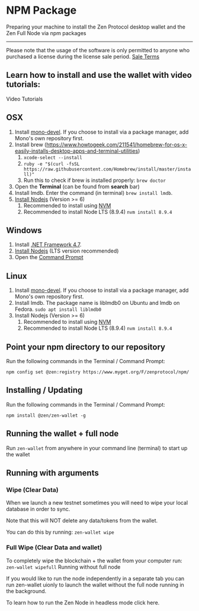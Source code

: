 # NPM Package

Preparing your machine to install the Zen Protocol desktop wallet and the Zen Full Node via npm packages

--------------------------------------------------------------------------------

Please note that the usage of the software is only permitted to anyone who purchased a license during the license sale period. [Sale Terms​](https://www.zenprotocol.com/legal/zen_protocol_token_sale_agreement.pdf)

## Learn how to install and use the wallet with video tutorials:
Video Tutorials


## OSX

1. Install [mono-devel](http://www.mono-project.com/download). If you choose to install via a package manager, add Mono's own repository first.
2. Install brew (https://www.howtogeek.com/211541/homebrew-for-os-x-easily-installs-desktop-apps-and-terminal-utilities)
    1. ```xcode-select --install```
    2. ```ruby -e "$(curl -fsSL https://raw.githubusercontent.com/Homebrew/install/master/install)"```
    3. Run this to check if brew is installed properly: ```brew doctor```
3. Open the **Terminal** (can be found from **search** bar)
4. Install lmdb. Enter the command (in terminal) ```brew install lmdb```.
5. [​Install Nodejs](https://nodejs.org/en/download/) (Version >= 6)
    1. Recommended to install using [NVM​](https://github.com/creationix/nvm#installation)
    2. Recommended to install Node LTS (8.9.4) ```nvm install 8.9.4```


## Windows

1. Install [.NET Framework 4.7](https://www.microsoft.com/en-us/download/details.aspx?id=55167).
2. [​Install Nodejs](https://nodejs.org/en/download/) (LTS version recommended)
3. Open the [Command Prompt​](https://www.lifewire.com/how-to-open-command-prompt-2618089)


## Linux

1. Install [mono-devel](http://www.mono-project.com/download). If you choose to install via a package manager, add Mono's own repository first.
2. Install lmdb. The package name is liblmdb0 on Ubuntu and lmdb on Fedora.
    ```sudo apt install liblmdb0```
3. Install Nodejs (Version >= 6)
    1. Recommended to install using [NVM​](https://github.com/creationix/nvm#installation)
    2. Recommended to install Node LTS (8.9.4) ```nvm install 8.9.4```


## Point your npm directory to our repository

Run the following commands in the Terminal / Command Prompt:

```npm config set @zen:registry https://www.myget.org/F/zenprotocol/npm/```


## Installing / Updating

Run the following commands in the Terminal / Command Prompt:

```npm install @zen/zen-wallet -g```


## Running the wallet + full node

Run ```zen-wallet``` from anywhere in your command line (terminal) to start up the wallet

## Running with arguments

### Wipe (Clear Data)

When we launch a new testnet sometimes you will need to wipe your local database in order to sync.

Note that this will NOT delete any data/tokens from the wallet.

You can do this by running: ```zen-wallet wipe```

### Full Wipe  (Clear Data and wallet)

To completely wipe the blockchain + the wallet from your computer run: ```zen-wallet wipefull```
Running without full node

If you would like to run the node independently in a separate tab you can run zen-wallet uionly to launch the wallet without the full node running in the background.

To learn how to run the Zen Node in headless mode click here.
